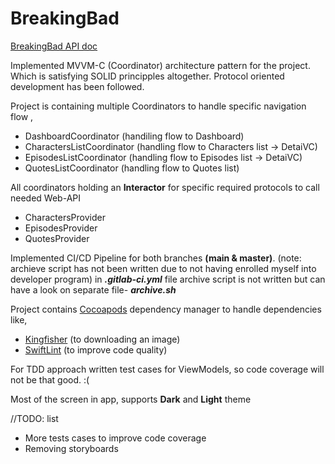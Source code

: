 # BreakingBad

[BreakingBad API doc](https://breakingbadapi.com/)

Implemented MVVM-C (Coordinator) architecture pattern for the project. Which is satisfying SOLID principples altogether.
Protocol oriented development has been followed.

Project is containing multiple Coordinators to handle specific navigation flow ,
- DashboardCoordinator (handiling flow to Dashboard)
- CharactersListCoordinator (handling flow to Characters list -> DetaiVC)
- EpisodesListCoordinator (handling flow to Episodes list -> DetaiVC)
- QuotesListCoordinator  (handling flow to Quotes list)

All coordinators holding an **Interactor** for specific required protocols to call needed Web-API
- CharactersProvider
- EpisodesProvider
- QuotesProvider

Implemented CI/CD Pipeline for both branches **(main & master)**. (note: archieve script has not been written due to not having enrolled myself into developer program)
in _**.gitlab-ci.yml**_ file archive script is not written but can have a look on separate file- _**archive.sh**_

Project contains [Cocoapods](https://cocoapods.org/) dependency manager to handle dependencies like,
- [Kingfisher](https://github.com/onevcat/Kingfisher) (to downloading an image)
- [SwiftLint](https://github.com/realm/SwiftLint) (to improve code quality)

For TDD approach written test cases for ViewModels, so code coverage will not be that good. :(

Most of the screen in app, supports **Dark** and **Light** theme

//TODO: list 
- More tests cases to improve code coverage
- Removing storyboards
